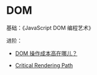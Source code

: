 # DOM

基础：《JavaScript DOM 编程艺术》

进阶：

* [DOM 操作成本高在哪儿？](http://palmer.arkstack.cn/2018/03/DOM%E6%93%8D%E4%BD%9C%E6%88%90%E6%9C%AC%E5%88%B0%E5%BA%95%E9%AB%98%E5%9C%A8%E5%93%AA%E5%84%BF/?from=singlemessage&isappinstalled=0)

* [Critical Rendering Path](https://developers.google.com/web/fundamentals/performance/critical-rendering-path/)
